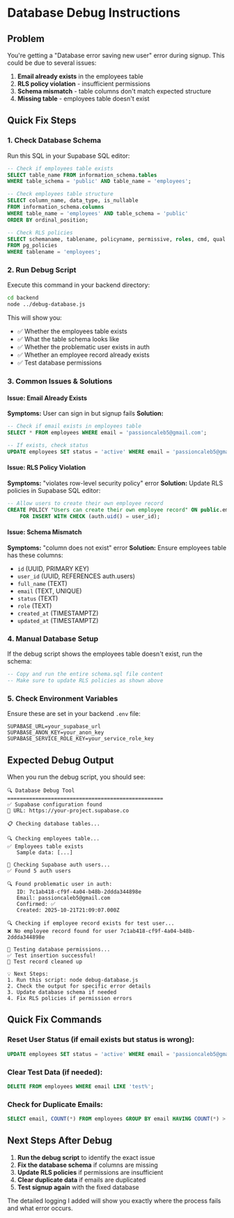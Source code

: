 # Database Debug Instructions

## Problem
You're getting a "Database error saving new user" error during signup. This could be due to several issues:

1. **Email already exists** in the employees table
2. **RLS policy violation** - insufficient permissions
3. **Schema mismatch** - table columns don't match expected structure
4. **Missing table** - employees table doesn't exist

## Quick Fix Steps

### 1. Check Database Schema
Run this SQL in your Supabase SQL editor:

```sql
-- Check if employees table exists
SELECT table_name FROM information_schema.tables
WHERE table_schema = 'public' AND table_name = 'employees';

-- Check employees table structure
SELECT column_name, data_type, is_nullable
FROM information_schema.columns
WHERE table_name = 'employees' AND table_schema = 'public'
ORDER BY ordinal_position;

-- Check RLS policies
SELECT schemaname, tablename, policyname, permissive, roles, cmd, qual
FROM pg_policies
WHERE tablename = 'employees';
```

### 2. Run Debug Script
Execute this command in your backend directory:

```bash
cd backend
node ../debug-database.js
```

This will show you:
- ✅ Whether the employees table exists
- ✅ What the table schema looks like
- ✅ Whether the problematic user exists in auth
- ✅ Whether an employee record already exists
- ✅ Test database permissions

### 3. Common Issues & Solutions

#### Issue: Email Already Exists
**Symptoms:** User can sign in but signup fails
**Solution:**
```sql
-- Check if email exists in employees table
SELECT * FROM employees WHERE email = 'passioncaleb5@gmail.com';

-- If exists, check status
UPDATE employees SET status = 'active' WHERE email = 'passioncaleb5@gmail.com';
```

#### Issue: RLS Policy Violation
**Symptoms:** "violates row-level security policy" error
**Solution:** Update RLS policies in Supabase SQL editor:
```sql
-- Allow users to create their own employee record
CREATE POLICY "Users can create their own employee record" ON public.employees
    FOR INSERT WITH CHECK (auth.uid() = user_id);
```

#### Issue: Schema Mismatch
**Symptoms:** "column does not exist" error
**Solution:** Ensure employees table has these columns:
- `id` (UUID, PRIMARY KEY)
- `user_id` (UUID, REFERENCES auth.users)
- `full_name` (TEXT)
- `email` (TEXT, UNIQUE)
- `status` (TEXT)
- `role` (TEXT)
- `created_at` (TIMESTAMPTZ)
- `updated_at` (TIMESTAMPTZ)

### 4. Manual Database Setup

If the debug script shows the employees table doesn't exist, run the schema:

```sql
-- Copy and run the entire schema.sql file content
-- Make sure to update RLS policies as shown above
```

### 5. Check Environment Variables

Ensure these are set in your backend `.env` file:
```env
SUPABASE_URL=your_supabase_url
SUPABASE_ANON_KEY=your_anon_key
SUPABASE_SERVICE_ROLE_KEY=your_service_role_key
```

## Expected Debug Output

When you run the debug script, you should see:
```
🔍 Database Debug Tool
==================================================
✅ Supabase configuration found
🔗 URL: https://your-project.supabase.co

📋 Checking database tables...

🔍 Checking employees table...
✅ Employees table exists
   Sample data: [...]

👤 Checking Supabase auth users...
✅ Found 5 auth users

🔍 Found problematic user in auth:
   ID: 7c1ab418-cf9f-4a04-b48b-2ddda344898e
   Email: passioncaleb5@gmail.com
   Confirmed: ✅
   Created: 2025-10-21T21:09:07.000Z

🔍 Checking if employee record exists for test user...
❌ No employee record found for user 7c1ab418-cf9f-4a04-b48b-2ddda344898e

🔐 Testing database permissions...
✅ Test insertion successful!
🧹 Test record cleaned up

💡 Next Steps:
1. Run this script: node debug-database.js
2. Check the output for specific error details
3. Update database schema if needed
4. Fix RLS policies if permission errors
```

## Quick Fix Commands

### Reset User Status (if email exists but status is wrong):
```sql
UPDATE employees SET status = 'active' WHERE email = 'passioncaleb5@gmail.com';
```

### Clear Test Data (if needed):
```sql
DELETE FROM employees WHERE email LIKE 'test%';
```

### Check for Duplicate Emails:
```sql
SELECT email, COUNT(*) FROM employees GROUP BY email HAVING COUNT(*) > 1;
```

## Next Steps After Debug

1. **Run the debug script** to identify the exact issue
2. **Fix the database schema** if columns are missing
3. **Update RLS policies** if permissions are insufficient
4. **Clear duplicate data** if emails are duplicated
5. **Test signup again** with the fixed database

The detailed logging I added will show you exactly where the process fails and what error occurs.

